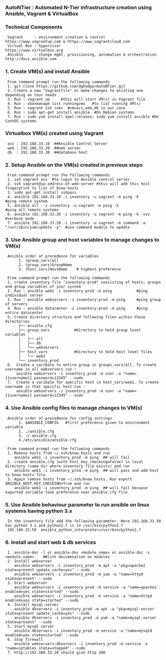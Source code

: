 ### AutoNTier : Automated N-Tier infrastructure creation using Ansible, Vagrant & VirtualBox

###  Technical Components
     Vagrant     : environment creation & control                         https://www.vagrantup.com & https://www.vagrantcloud.com
     Virtual Box : hypervisor                                             https://www.virtualbox.org
     Ansible     : change mgmt, provisioning, automation & orchestration  http://docs.ansible.com

###  1. Create VM(s) and install Ansible
     From command prompt run the following commands
     1. git clone https://github.com/dghadge/AutoNTier.git
     2. Create a new "Vagrantfile" or make changes to existing one depending on tour needs
     3. Run : vagrant up     #this will start VM(s) in Vagrant file
     4. Run : vboxmanage list runningvms   #to list running VM(s)
     5. Run : vagrant ssh <vm>  #vm=acs,web,db in our case
     6. Run : sudo apt-get install ansible  #On Debian systems
     7. Run : sudo yum install epel-release; sudo yum install ansible #On CentOS systems

###  Virtualbox VM(s) created using Vagrant
     acs : 192.168.33.10  ##Ansible Control Server
     web : 192.168.33.20  ##web server
     db  : 192.168.33.30  ##database host

###  2. Setup Ansible on the VM(s) created in previous steps
     From command prompt run the following commands
     1. ssh vagrant acs  #to login to Ansible control server
     2. ssh vagrant@ip-address-of-web-server #this will add this host fingerprint to list of know hosts
     3. sudo apt-get install sshpass
     4. ansible 192.168.33.20 -i inventory -u vagrant -m ping -k      #ping remote system
     5. ansible all  -i inventory -u vagrant -m ping -k               #ping all remote systems
     6. ansible 192.168.33.20 -i inventory -u vagrant -m ping -k -vvv #verbose mode
     7. ansible 192.168.33.20 -i inventory -u vagrant -m command -a "/usr/sbin/yum/update -y"  #use command module to update 

###  3. Use Ansible group and host variables to manage changes to VM(s)
     Ansible order of precedence for variables 
          1. (group_vars)all  
          2. (group_vars)GroupName
          3. (host_vars)HostName    # highest preference
     
     From command prompt run the following commands
     1. create inventory file "inventory-prod" consisting of hosts, groups and group variables of your system
     2. Run : ansible web1 -i inventory-prod -m ping           #ping individual server
     3. Run : ansible webservers -i inventory-prod -m ping     #ping group of servers
     4. Run : ansible datacenter -i inventory-prod -m ping     #ping entire datacenter
     5. Create directory structure and following files within those directories 
          ├── ansible.cfg
          ├── group_vars           #directory to hold group level variables
          │   ├── all
          │   ├── db
          │   └── webservers
          ├── host_vars            #directory to hold host level files
          │   └── web1
          └── inventory_prod
     6.  Create a varibale to entire group in groups_vars/all. To create username in all webservers run :
         ansible webservers -i inventory_prod -m user -a "name={{username}} password=12345" --sudo  
     7.  Create a varibale for specific host in host_vars/web1. To create username in that specific host run :
         ansible webservers -i inventory_prod -m user -a "name={{username}} password=12345" --sudo  

###  4. Use Ansible config files to manage changes to VM(s)
     Ansible order of precedence for config settings
          1. $ANSIBLE_CONFIG   #first preference given to environment variable
          2. ./ansible.cfg
          3. ~/.ansible.cfg
          4./etc/ansible/ansible.cfg
     
     From command prompt run the following commands
     1. Remove hosts from ~/.ssh/know_hosts and run
        ansible web1 -i inventory_prod -m ping  ## will fail
     2. create ansible.cfg (with host_key_checking=False) in local directory (same dir where inventory file exists) and run
        ansible web1 -i inventory_prod -m ping  ## will pass and add host to know hosts file
     3. Again remove hosts from ~/.ssh/know_hosts. Run export ANSIBLE_HOST_KEY_CHECKING=True and run
        ansible web1 -i inventory_prod -m ping  ## will fail because exported variable took preference over ansible.cfg file

###  5. Use Ansible behaviour parameter to run ansible on linux systems having python 3.x
     In the inventory file add the following parameter. Here 192.168.33.50 has python 3.x and python2.7 is in /usr/bin/python2.7
     192.168.33.50  ansible_python_interpreter=/usr/bin/python2.7

###  6. Install and start web & db services
     1. ansible-doc -l or ansible-doc <module_name> or ansible-doc -s <module_name>    ##list documenation on modules
     2. Install webserver
        ansible webservers -i inventory_prod -m apt -a "pkg=apache2 state=present update_cache=yes" --sudo
        ansible webservers -i inventory_prod -m yum -a "name=httpd state=present" --sudo
     3. Start webserver
        ansible webservers -i inventory_prod -m service -a "name=apache2 enabled=yes state=started" --sudo
        ansible webservers -i inventory_prod -m service -a "name=httpd enabled=yes state=started" --sudo
     4. Install mysql server
        ansible dbservers -i inventory_prod -m apt -a "pkg=mysql-server state=present update_cache=yes" --sudo
        ansible dbservers -i inventory_prod -m yum -a "name=mysql-server state=present" --sudo
     5. Start mysql server
        ansible dbservers -i inventory_prod -m service -a "name=mysqld enabled=yes state=started" --sudo
     6. Stop firewall
        ansible webservers:dbservers -i inventory_prod -m service -a "name=iptables state=stopped" --sudo
     7. http://192.168.33.20 should give http 200 
     
         


